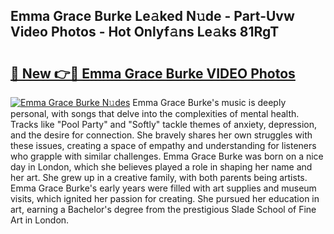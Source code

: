 ## Emma Grace Burke Le𝚊ked N𝚞de - Part-Uvw Video Photos - Hot Onlyf𝚊ns Le𝚊ks 81RgT

# <h2><a href="http://ac26750.deff.icu/?id=Emma+Grace+Burke">🔗 New 👉🔴 Emma Grace Burke VIDEO Photos</a></h2>

[![Emma Grace Burke N𝚞des](https://i.imgur.com/rIISA9y.gif)](http://ac26750.deff.icu/?id=Emma+Grace+Burke)
Emma Grace Burke's music is deeply personal, with songs that delve into the complexities of mental health. Tracks like "Pool Party" and "Softly" tackle themes of anxiety, depression, and the desire for connection. She bravely shares her own struggles with these issues, creating a space of empathy and understanding for listeners who grapple with similar challenges. Emma Grace Burke was born on a nice day in London, which she believes played a role in shaping her name and her art. She grew up in a creative family, with both parents being artists. Emma Grace Burke's early years were filled with art supplies and museum visits, which ignited her passion for creating. She pursued her education in art, earning a Bachelor's degree from the prestigious Slade School of Fine Art in London.
